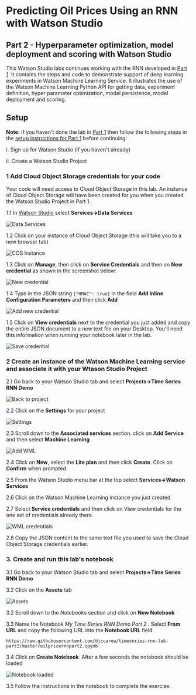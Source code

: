 #  Predicting Oil Prices Using an RNN with Watson Studio 

## Part 2 - Hyperparameter optimization, model deployment and scoring with Watson Studio

This Watson Studio labs continues working with the RNN developed in  [Part 1](https://github.com/djccarew/timeseries-rnn-lab-part1). It contains the steps and code to demonstrate support of deep learning experiments in Watson Machine Learning Service. It illustrates the use of  the  Watson Machine Learning Python API for getting data, experiment definition, hyper parameter optimization, model persistence, model deployment and scoring.

## Setup

**Note:** If you haven't done  the lab in [Part 1](https://github.com/djccarew/timeseries-rnn-lab-part1) then follow the following steps in the [setup instructions for Part 1](https://github.com/djccarew/timeseries-rnn-lab-part1#setup) before continuing:

   i. Sign up  for Watson Studio (if you haven't already)
   
   ii. Create a Watson Studio Project


### 1 Add Cloud Object Storage credentials for your code

Your code  will need access to Cloud Object Storage in this lab. An instance of Cloud Object Storage  will have been created for you when you created the Watson Studio Project in Part 1. 

1.1 In [Watson Studio](https://dataplatform.ibm.com/home?context=analytics) select **Services->Data Services**

![Data Services](images/ss0.png)


1.2 Click on your instance of Cloud Object Storage (this will take you to a new browser tab)

![COS Instance](images/ss1.1.png)


1.3 Click on **Manage**, then click on **Service Credentials** and then on **New credential** as shown in the screenshot below:

![New credential](images/ss1.2.png)


1.4 Type in the JSON string ```{"HMAC": true}``` in the field **Add Inline Configuration Parameters** and then click **Add**

![Add new credential](images/ss3.1.png)


1.5 Click on **View credentials** next to the  credential you just added and copy the entire JSON document to a new text file on your Desktop. You'll need this information when running your notebook later in the lab.

![Save credential](images/ss4.png)


### 2 Create an instance of the Watson Machine Learning service and associate it with your Wtason Studio Project

2.1 Go back to your Watson Studio tab and select **Projects->Time Series RNN Demo**

![Back to project](images/ss5.png)


2.2 Click on the **Settings** for your project

![Settings](images/ss6.png)


2.3 Scroll down to the **Associated services** section. click on **Add Service** and then select **Machine Learning**

![Add WML](images/ss8.png)


2.4 Click on **New**, select the **Lite plan** and then click **Create**. Click on **Confirm** when prompted.

2.5 From the Watson Studio menu bar at the top select **Services->Watson Services**

2.6 Click on the Watson Machine Learning instance you just created 

2.7 Select **Service credentials** and then click on View credentials for the one set of credentials already there.

![WML credentials](images/ss9.png)


2.8 Copy the JSON content to the  same text file you used to save the Cloud Object Storage credentials earlier.


### 3. Create  and run this lab's notebook

3.1 Go back to your Watson Studio tab and select **Projects->Time Series RNN Demo**

3.2 Click on the **Assets** tab 

![Assets](images/ss3.png)

3.2 Scroll down to the *Notebooks* section and click on **New Notebook**

3.3 Name the Notebook *My Time Series RNN Demo Part 2* . Select **From URL** and copy the following URL into the **Notebook URL** field

```https://raw.githubusercontent.com/djccarew/timeseries-rnn-lab-part2/master/oilpricernnpart2.ipynb```

3.4 Click on **Create Notebook**. After a few seconds the notebook should be loaded

![Notebook loaded](images/ss10.png)

3.5 Follow the instructions in the notebook to complete the exercise. 
